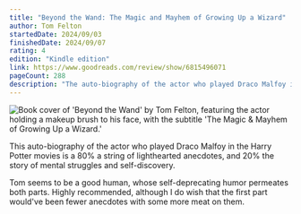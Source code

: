 ```yaml
---
title: "Beyond the Wand: The Magic and Mayhem of Growing Up a Wizard"
author: Tom Felton
startedDate: 2024/09/03
finishedDate: 2024/09/07
rating: 4
edition: "Kindle edition"
link: https://www.goodreads.com/review/show/6815496071
pageCount: 288
description: "The auto-biography of the actor who played Draco Malfoy in the Harry Potter movies is a 80% a string of lighthearted anecdotes, and 20% the story of mental struggles and self-discovery."
---
```

![Book cover of 'Beyond the Wand' by Tom Felton, featuring the actor holding a makeup brush to his face, with the subtitle 'The Magic & Mayhem of Growing Up a Wizard.'](https://images-na.ssl-images-amazon.com/images/S/compressed.photo.goodreads.com/books/1666631047i/61239374.jpg)

This auto-biography of the actor who played Draco Malfoy in the Harry Potter movies is a 80% a string of lighthearted anecdotes, and 20% the story of mental struggles and self-discovery. 

Tom seems to be a good human, whose self-deprecating humor permeates both parts. Highly recommended, although I do wish that the first part would've been fewer anecdotes with some more meat on them.
